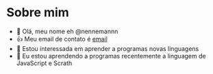 # Sobre mim
- 👋 Olá, meu nome eh @nennemannn
- 👍 Meu email de contato é [email](anna.nennemann.ferreira@escola.pr.gov.br)
- 👀 Estou interessada em aprender a programas novas linguagens
- 🌱 Eu estou aprendendo a programas recentemente a linguagem de JavaScript e Scrath


